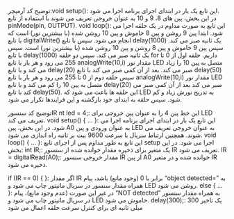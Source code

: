 توضیح کد آرمیچر:void setup():
این تابع یک بار در ابتدای اجرای برنامه اجرا می شود.  
در این بخش، پین های 8، 9 و 10 به عنوان خروجی تعریف می شوند با استفاده از تابع pinMode(pin, OUTPUT).
                                                                                                                                 void loop():
این تابع به صورت مداوم در یک حلقه اجرا می شود.
ابتدا پین 9 روشن و پین 8 خاموش و پین 10 روشن شده (با بیشترین نور) است که با تابع digitalWrite() انجام می شود.
سپس با تابع delay(1000) یک ثانیه صبر می کند.
سپس پین 9 خاموش و پین 8 روشن و پین 10 روشن شده (با بیشترین نور) است.
سپس با تابع delay(1000) یک ثانیه صبر می کند.
سپس دو حلقه for داریم. حلقه اول از 0 تا 255 می رود و هر بار با تابع analogWrite(10,i) مقدار نور LED متصل به پین 10 را زیاد می کند و با تابع delay(20) صبر می کند.
بعد از آن کمی صبر می کند با تابع delay(50)
سپس حلقه دوم از 0 تا 255 می رود و هر بار با تابع analogWrite(10,i) مقدار نور LED متصل به پین 10 را کم می کند و با تابع delay(20) صبر می کند
بعد از آن کمی صبر می کند با تابع delay(50).
این حلقه ها باعث می شود که LED به تدریج نورش زیاد و کم شود.
سپس حلقه به ابتدای خود بازگشته و این فرایندها تکرار می شود.

توضیح کد سنسورIR
nt led = 4;: این خط پین 4 را به عنوان پین خروجی برای LED تعریف می کند.
void setup() { ... }: این تابع یک بار در ابتدای اجرای برنامه اجرا می شود. در این بخش، پین A0 به عنوان ورودی و پین LED به عنوان خروجی تعریف می شوند. همچنین ارتباط سریال با سرعت 9600 بیت بر ثانیه راه اندازی می شود.
void loop() { ... }: این تابع به طور مداوم پس از اجرای تابع setup اجرا می شود. در این بخش:
int IR;: یک متغیر برای ذخیره مقدار خوانده شده از سنسور IR تعریف می شود.
IR = digitalRead(A0);: مقدار خروجی سنسور IR از پین A0 خوانده شده و در متغیر IR ذخیره می شود.

if (IR == 0) { }: اگر مقدار IR برابر با 0 (وجود مانع) باشد، پیام “object detected=” به همراه مقدار سنسور در سریال مانیتور چاپ می شود و LED روشن می شود.
else { ... }: در غیر این صورت (عدم وجود مانع)، پیام “NOT detected” به همراه مقدار سنسور در سریال مانیتور چاپ می شود و LED خاموش می شود.
delay(300);: یک تاخیر 300 میلی ثانیه ای برای کنترل سرعت حلقه اعمال می شود
